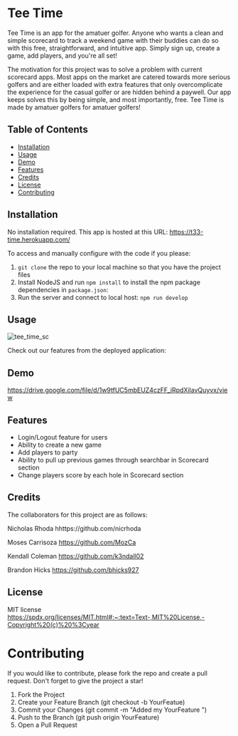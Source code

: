 # Tee Time

Tee Time is an app for the amatuer golfer. Anyone who wants a clean and simple scorecard to track a weekend game with their buddies can do so with this free, straightforward, and intuitive app. Simply sign up, create a game, add players, and you're all set!


The motivation for this project was to solve a problem with current scorecard apps. Most apps on the market are catered towards more serious golfers and are either loaded with extra features that only overcomplicate the experience for the casual golfer or are hidden behind a paywell. Our app keeps solves this by being simple, and most importantly, free. Tee Time is made by amatuer golfers for amatuer golfers!



## Table of Contents 
  - [Installation](#installation)
  - [Usage](#usage)
  - [Demo](#demo)
  - [Features](#features)
  - [Credits](#credits)
  - [License](#license)
  - [Contributing](#credits)
  

## Installation

No installation required. This app is hosted at this URL: https://t33-time.herokuapp.com/

To access and manually configure with the code if you please:
1. `git clone` the repo to your local machine so that you have the project files
2. Install NodeJS and run `npm install` to install the npm package dependencies in `package.json`:
3. Run the server and connect to local host: `npm run develop`


## Usage
![tee_time_sc](https://user-images.githubusercontent.com/112894805/226793663-00a7d17e-efce-4318-9780-d62bb1fd2db9.png)


Check out our features from the deployed application: 

## Demo
https://drive.google.com/file/d/1w9tfUC5mbEUZ4czFF_iRpdXiIavQuyvx/view


## Features
- Login/Logout feature for users
- Ability to create a new game
- Add players to party
- Ability to pull up previous games through searchbar in Scorecard section
- Change players score by each hole in Scorecard section

## Credits

The collaborators for this project are as follows:

Nicholas Rhoda
hhttps://github.com/nicrhoda

Moses Carrisoza
https://github.com/MozCa

Kendall Coleman
https://github.com/k3ndall02

Brandon Hicks
https://github.com/bhicks927

## License

MIT license
https://spdx.org/licenses/MIT.html#:~:text=Text-,MIT%20License,-Copyright%20(c)%20%3Cyear

# Contributing

If you would like to contribute, please fork the repo and create a pull request. Don't forget to give the project a star! 

1. Fork the Project
2. Create your Feature Branch (git checkout -b YourFeatue)
3. Commit your Changes (git commit -m "Added my YourFeature ")
4. Push to the Branch (git push origin YourFeature)
5. Open a Pull Request




